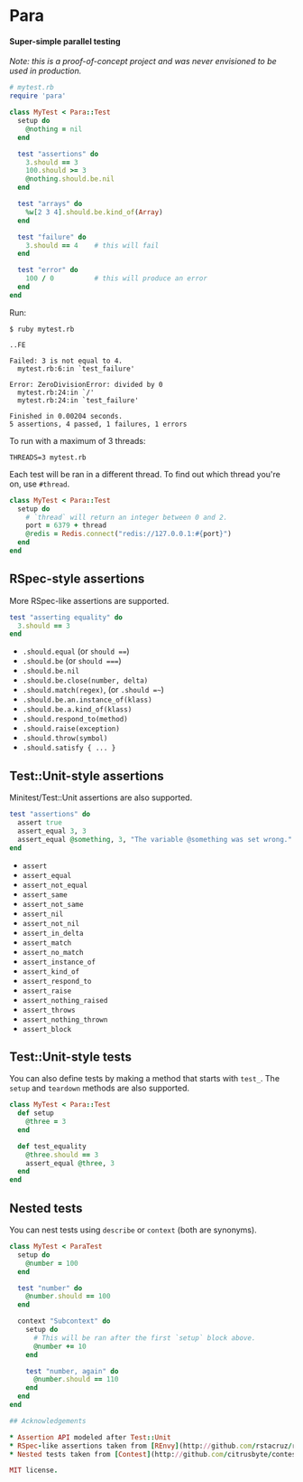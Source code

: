 # Para
#### Super-simple parallel testing

*Note: this is a proof-of-concept project and was never envisioned to be used in production.*

``` ruby
# mytest.rb
require 'para'

class MyTest < Para::Test
  setup do
    @nothing = nil
  end

  test "assertions" do
    3.should == 3
    100.should >= 3
    @nothing.should.be.nil
  end

  test "arrays" do
    %w[2 3 4].should.be.kind_of(Array)
  end

  test "failure" do
    3.should == 4    # this will fail
  end

  test "error" do
    100 / 0          # this will produce an error
  end
end
```

Run:

    $ ruby mytest.rb

    ..FE

    Failed: 3 is not equal to 4.
      mytest.rb:6:in `test_failure'

    Error: ZeroDivisionError: divided by 0
      mytest.rb:24:in `/'
      mytest.rb:24:in `test_failure'

    Finished in 0.00204 seconds.
    5 assertions, 4 passed, 1 failures, 1 errors

To run with a maximum of 3 threads:

    THREADS=3 mytest.rb

Each test will be ran in a different thread. To find out which thread you're 
on, use `#thread`.

``` ruby
class MyTest < Para::Test
  setup do
    # `thread` will return an integer between 0 and 2.
    port = 6379 + thread
    @redis = Redis.connect("redis://127.0.0.1:#{port}")
  end
end
```

## RSpec-style assertions

More RSpec-like assertions are supported.

``` ruby
test "asserting equality" do
  3.should == 3
end
```

 * `.should.equal` (or `should ==`)
 * `.should.be` (or `should ===`)
 * `.should.be.nil`
 * `.should.be.close(number, delta)`
 * `.should.match(regex)`, (or `.should =~`)
 * `.should.be.an.instance_of(klass)`
 * `.should.be.a.kind_of(klass)`
 * `.should.respond_to(method)`
 * `.should.raise(exception)`
 * `.should.throw(symbol)`
 * `.should.satisfy { ... }`

## Test::Unit-style assertions

Minitest/Test::Unit assertions are also supported.

``` ruby
test "assertions" do
  assert true
  assert_equal 3, 3
  assert_equal @something, 3, "The variable @something was set wrong."
end
```

* `assert`
* `assert_equal`
* `assert_not_equal`
* `assert_same`
* `assert_not_same`
* `assert_nil`
* `assert_not_nil`
* `assert_in_delta`
* `assert_match`
* `assert_no_match`
* `assert_instance_of`
* `assert_kind_of`
* `assert_respond_to`
* `assert_raise`
* `assert_nothing_raised`
* `assert_throws`
* `assert_nothing_thrown`
* `assert_block`

## Test::Unit-style tests

You can also define tests by making a method that starts with `test_`.
The `setup` and `teardown` methods are also supported.

``` ruby
class MyTest < Para::Test
  def setup
    @three = 3
  end

  def test_equality
    @three.should == 3
    assert_equal @three, 3
  end
end
```

## Nested tests

You can nest tests using `describe` or `context` (both are synonyms).

``` ruby
class MyTest < ParaTest
  setup do
    @number = 100
  end

  test "number" do
    @number.should == 100
  end

  context "Subcontext" do
    setup do
      # This will be ran after the first `setup` block above.
      @number += 10
    end

    test "number, again" do
      @number.should == 110
    end
  end
end

## Acknowledgements

* Assertion API modeled after Test::Unit
* RSpec-like assertions taken from [REnvy](http://github.com/rstacruz/renvy)
* Nested tests taken from [Contest](http://github.com/citrusbyte/contest)

MIT license.
